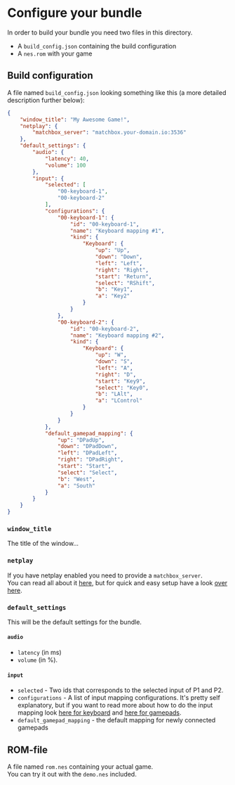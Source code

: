 # Configure your bundle

In order to build your bundle you need two files in this directory.  

* A `build_config.json` containing the build configuration
* A `nes.rom` with your game

## Build configuration

A file named `build_config.json` looking something like this (a more detailed description further below):
```json
{
    "window_title": "My Awesome Game!",
    "netplay": {
        "matchbox_server": "matchbox.your-domain.io:3536"
    },
    "default_settings": {
        "audio": {
            "latency": 40,
            "volume": 100
        },
        "input": {
            "selected": [
                "00-keyboard-1",
                "00-keyboard-2"
            ],
            "configurations": {
                "00-keyboard-1": {
                    "id": "00-keyboard-1",
                    "name": "Keyboard mapping #1",
                    "kind": {
                        "Keyboard": {
                            "up": "Up",
                            "down": "Down",
                            "left": "Left",
                            "right": "Right",
                            "start": "Return",
                            "select": "RShift",
                            "b": "Key1",
                            "a": "Key2"
                        }
                    }
                },
                "00-keyboard-2": {
                    "id": "00-keyboard-2",
                    "name": "Keyboard mapping #2",
                    "kind": {
                        "Keyboard": {
                            "up": "W",
                            "down": "S",
                            "left": "A",
                            "right": "D",
                            "start": "Key9",
                            "select": "Key0",
                            "b": "LAlt",
                            "a": "LControl"
                        }
                    }
                }
            },
            "default_gamepad_mapping": {
                "up": "DPadUp",
                "down": "DPadDown",
                "left": "DPadLeft",
                "right": "DPadRight",
                "start": "Start",
                "select": "Select",
                "b": "West",
                "a": "South"
            }
        }
    }
}
```
### `window_title`

The title of the window...

### `netplay`

If you have netplay enabled you need to provide a `matchbox_server`.  
You can read all about it [here](https://github.com/johanhelsing/matchbox), but for quick and easy setup have a look [over here](../matchbox_server/).

### `default_settings`

This will be the default settings for the bundle.
#### `audio`

 * `latency` (in ms)
 * `volume` (in %).
#### `input`

 * `selected` - Two ids that corresponds to the selected input of P1 and P2.
 * `configurations` - A list of input mapping configurations.  It's pretty self explanatory, but if you want to read more about how to do the input mapping look [here for keyboard](https://docs.rs/winit/latest/winit/event/enum.VirtualKeyCode.html) and [here for gamepads](https://docs.rs/gilrs/latest/gilrs/ev/enum.Button.html).
 * `default_gamepad_mapping` - the default mapping for newly connected gamepads
## ROM-file

A file named `rom.nes` containing your actual game.  
You can try it out with the `demo.nes` included.
